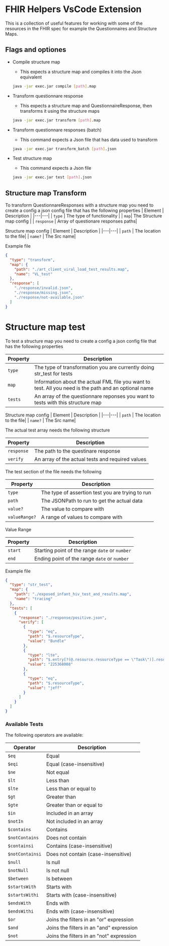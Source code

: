 # FHIR Helpers VsCode Extension

This is a collection of useful features for working with some of the resources in the FHIR spec for example the Questionnaires and Structure Maps.

## Flags and optiones

- Compile structure map
  - This expects a structure map and compiles it into the Json equivalent
  ```bash
  java -jar exec.jar compile [path].map
  ```
- Transform questionnare response
  - This expects a structure map and QuestionnaireResponse, then transforms it using the structure maps
  ```bash
  java -jar exec.jar transform [path].map
  ```
- Transform questionnare responses (batch)

  - This command expects a Json file that has data used to transform

  ```bash
  java -jar exec.jar transform_batch [path].json
  ```

- Test structure map
  - This command expects a Json file
  ```bash
  java -jar exec.jar test [path].json
  ```

## Structure map Transform

To transform QuestionnareResponses with a structure map you need to create a config a json config file that has the following properties
| Element | Description |
|---|---|
| `type` | The type of functionality |
| `map`| The Structure map config |
| `response` | Array of questionare responses paths|

Structure map config
| Element | Description |
|---|---|
| `path` | The location to the file|
| `name?` | The Src name|

Example file

```json
{
  "type": "transform",
  "map": {
    "path": "./art_client_viral_load_test_results.map",
    "name": "VL_test"
  },
  "response": [
    "./response/invalid.json",
    "./response/missing.json",
    "./response/not-available.json"
  ]
}
```

# Structure map test

To test a structure map you need to create a config a json config file that has the following properties

| Property | Description                                                                                           |
| -------- | ----------------------------------------------------------------------------------------------------- |
| `type`   | The type of transformation you are currently doing str_test for tests                                 |
| `map`    | Information about the actual FML file you want to test. All you need is the path and an optional name |
| `tests`  | An array of the questionnare reponses you want to tests with this structure map                       |

Structure map config
| Element | Description |
|---|---|
| `path` | The location to the file|
| `name?` | The Src name|

The actual test array needs the following structure

| Property   | Description                                      |
| ---------- | ------------------------------------------------ |
| `response` | The path to the questinare response              |
| `verify`   | An array of the actual tests and required values |

The test section of the file needs the following

| Property      | Description                                      |
| ------------- | ------------------------------------------------ |
| `type`        | The type of assertion test you are trying to run |
| `path`        | The JSONPath to run to get the actual data       |
| `value?`      | The value to compare with                        |
| `valueRange?` | A range of values to compare with                |

Value Range

| Property | Description                                    |
| -------- | ---------------------------------------------- |
| `start`  | Starting point of the range `date` or `number` |
| `end`    | Ending point of the range `date` or `number`   |

Example file

```json
{
  "type": "str_test",
  "map": {
    "path": "./exposed_infant_hiv_test_and_results.map",
    "name": "tracing"
  },
  "tests": [
    {
      "response": "./response/positive.json",
      "verify": [
        {
          "type": "eq",
          "path": "$.resourceType",
          "value": "Bundle"
        },
        {
          "type": "lte",
          "path": "$.entry[?(@.resource.resourceType == \"Task\")].resource.code.coding[0].code",
          "value": "225368008"
        },
        {
          "type": "eq",
          "path": "$.resourceType",
          "value": "jeff"
        }
      ]
    }
  ]
}
```
### Available Tests

The following operators are available:

| Operator        | Description                              |
| --------------- | ---------------------------------------- |
| `$eq`           | Equal                                    |
| `$eqi`          | Equal (case-insensitive)                 |
| `$ne`           | Not equal                                |
| `$lt`           | Less than                                |
| `$lte`          | Less than or equal to                    |
| `$gt`           | Greater than                             |
| `$gte`          | Greater than or equal to                 |
| `$in`           | Included in an array                     |
| `$notIn`        | Not included in an array                 |
| `$contains`     | Contains                                 |
| `$notContains`  | Does not contain                         |
| `$containsi`    | Contains (case-insensitive)              |
| `$notContainsi` | Does not contain (case-insensitive)      |
| `$null`         | Is null                                  |
| `$notNull`      | Is not null                              |
| `$between`      | Is between                               |
| `$startsWith`   | Starts with                              |
| `$startsWithi`  | Starts with (case-insensitive)           |
| `$endsWith`     | Ends with                                |
| `$endsWithi`    | Ends with (case-insensitive)             |
| `$or`           | Joins the filters in an "or" expression  |
| `$and`          | Joins the filters in an "and" expression |
| `$not`          | Joins the filters in an "not" expression | 